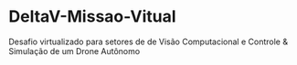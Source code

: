 # DeltaV-Missao-Vitual
Desafio virtualizado para setores de de Visão Computacional e Controle &amp; Simulação de um Drone Autônomo 
